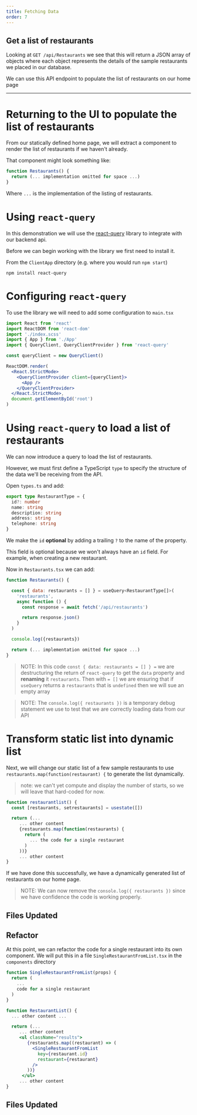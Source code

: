 ```yaml
---
title: Fetching Data
order: 7
---
```


## Get a list of restaurants

Looking at `GET /api/Restaurants` we see that this will return a JSON array of
objects where each object represents the details of the sample restaurants we
placed in our database.

We can use this API endpoint to populate the list of restaurants on our home
page

---

# Returning to the UI to populate the list of restaurants

From our statically defined home page, we will extract a component to render the
list of restaurants if we haven't already.

That component might look something like:

```javascript
function Restaurants() {
  return (... implementation omitted for space ...)
}
```

Where `...` is the implementation of the listing of restaurants.

# Using `react-query`

In this demonstration we will use the
[react-query](https://www.npmjs.com/package/react-query) library to integrate
with our backend api.

Before we can begin working with the library we first need to install it.

From the `ClientApp` directory (e.g. where you would run `npm start`)

```shell
npm install react-query
```

# Configuring `react-query`

To use the library we will need to add some configuration to `main.tsx`

```jsx
import React from 'react'
import ReactDOM from 'react-dom'
import './index.scss'
import { App } from './App'
import { QueryClient, QueryClientProvider } from 'react-query'

const queryClient = new QueryClient()

ReactDOM.render(
  <React.StrictMode>
    <QueryClientProvider client={queryClient}>
      <App />
    </QueryClientProvider>
  </React.StrictMode>,
  document.getElementById('root')
)
```

# Using `react-query` to load a list of restaurants

We can now introduce a query to load the list of restaurants.

However, we must first define a TypeScript `type` to specify the structure of
the data we'll be receiving from the API.

Open `types.ts` and add:

```ts
export type RestaurantType = {
  id?: number
  name: string
  description: string
  address: string
  telephone: string
}
```

We make the `id` **optional** by adding a trailing `?` to the name of the property.

This field is optional because we won't always have an `id` field. For example, when creating a new restaurant.

Now in `Restaurants.tsx` we can add:

```javascript
function Restaurants() {

  const { data: restaurants = [] } = useQuery<RestaurantType[]>(
    'restaurants',
    async function () {
      const response = await fetch('/api/restaurants')

      return response.json()
    }
  )

  console.log({restaurants})

  return (... implementation omitted for space ...)
}
```

> NOTE: In this code `const { data: restaurants = [] } =` we are destructuring
> the return of `react-query` to get the `data` property and **renaming** it
> `restaurants`. Then with `= []` we are ensuring that if `useQuery` returns a
> `restaurants` that is `undefined` then we will sue an empty array

> NOTE: The `console.log({ restaurants })` is a temporary debug statement we use
> to test that we are correctly loading data from our API

# Transform static list into dynamic list

Next, we will change our static list of a few sample restaurants to use
`restaurants.map(function(restaurant) {` to generate the list dynamically.

> note: we can't yet compute and display the number of starts, so we will leave
> that hard-coded for now.

```javascript
function restaurantlist() {
  const [restaurants, setrestaurants] = usestate([])

  return (...
     ... other content
     {restaurants.map(function(restaurants) {
       return (
         ... the code for a single restaurant
       )
     ))}
     ... other content
}
```

If we have done this successfully, we have a dynamically generated list of
restaurants on our home page.

> NOTE: We can now remove the `console.log({ restaurants })` since we have
> confidence the code is working properly.

## Files Updated

<!-- Loading restaurants from the API -->
<GithubCommitViewer repo="suncoast-devs/TacoTuesday" commit="bd18683c61b93cd22c7c22470f461636adbb2450" />

## Refactor

At this point, we can refactor the code for a single restaurant into its own
component. We will put this in a file `SingleRestaurantFromList.tsx` in the
`components` directory

```jsx
function SingleRestaurantFromList(props) {
  return (
    ...
    code for a single restaurant
  )
}

function RestaurantList() {
  ... other content ...

  return (...
     ... other content
     <ul className="results">
        {restaurants.map((restaurant) => (
          <SingleRestaurantFromList
            key={restaurant.id}
            restaurant={restaurant}
          />
        ))}
      </ul>
     ... other content
}
```

## Files Updated

<!-- Refactors restaurant in a list into its own component -->
<GithubCommitViewer repo="suncoast-devs/TacoTuesday" commit="4928a22c1fae76dbabc2beb0ae5dc39937169f12"/>
